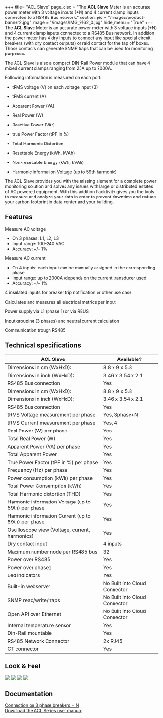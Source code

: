 +++
title= "ACL Slave"
page_disc = "The **ACL Slave** Meter is an accurate power meter with 3 voltage inputs (+N) and 4 current clamp inputs connected to a RS485 Bus network."
section_pic = "/images/product-banner2.jpg"
image = "/images/IMG_9162_0.jpg"
hide_menu = "True"
+++
The **ACL Slave** Meter is an accurate power meter with 3 voltage inputs (+N) and 4 current clamp inputs connected to a RS485 Bus network. In addition the power meter has 4 dry inputs to connect any input like special circuit breakers (with dry contact outputs) or raid contact for the tap off boxes. Those contacts can generate SNMP traps that can be used for monitoring purposes.

The ACL Slave is also a compact DIN-Rail Power module that can have 4 mixed current clamps ranging from 25A up to 2000A.

Following information is measured on each port:

- tRMS voltage (V) on each voltage input (3)

- tRMS current (A)

- Apparent Power (VA)

- Real Power (W)

- Reactive Power (VAr)

- true Power Factor (tPF in %)

- Total Harmonic Distortion

- Resettable Energy (kWh, kVAh)

- Non-resettable Energy (kWh, kVAh)

- Harmonic information Voltage (up to 59th harmonic)



The ACL Slave provides you with the missing element for a complete power monitoring solution and solves any issues with large or distributed estates of AC powered equipment. With this addition Racktivity gives you the tools to measure and analyze your data in order to prevent downtime and reduce your carbon footprint in data center and your building.


Features
--------

Measure AC voltage

-   On 3 phases: L1, L2, L3
-   Input range: 100-240 VAC
-   Accuracy: +/- 1%

Measure AC current

-   On 4 inputs: each input can be manually assigned to the corresponding phase
-   Input range: up to 2000A (depends on the current transducer used)
-   Accuracy: +/- 1%

4 insulated inputs for breaker trip notification or other use case

Calculates and measures all electrical metrics per input

Power supply via L1 (phase 1) or via RBUS

Input grouping (3 phases) and neutral current calculation

Communication trough RS485

Technical specifications
------------------------
|   ACL Slave                                           |  Available?            
| -------------                                         |-------------
|Dimensions in cm (WxHxD):                              |8.8 x 9 x 5.8
|Dimensions in inch (WxHxD):                            |3.46 x 3.54 x 2.1    
|RS485 Bus connection                                   |Yes     
|Dimensions in cm (WxHxD):	                            |8.8 x 9 x 5.8
|Dimensions in inch (WxHxD):	                        |3.46 x 3.54 x 2.1
|RS485 Bus connection	                                |Yes
|tRMS Voltage measurement per phase	                    |Yes, 3phase+N
|tRMS Current measurement per phase	                    |Yes, 4
|Real Power (W) per phase	                            |Yes
|Total Real Power (W)	                                |Yes
|Apparent Power (VA) per phase	                        |Yes
|Total Apparent Power	                                |Yes
|True Power Factor (tPF in %) per phase	                |Yes
|Frequency (Hz) per phase	                            |Yes
|Power consumption (kWh) per phase	                    |Yes
|Total Power Consumption (kWh)	                        |Yes
|Total Harmonic distortion (THD)	                    |Yes
|Harmonic information Voltage (up to 59th) per phase	|Yes
|Harmonic information Current (up to 59th) per phase	|Yes
|Oscilloscope view (Voltage, current, harmonics)	    |Yes
|Dry contact input	                                    |4 inputs
|Maximum number node per RS485 bus	                    |32
|Power over RS485	                                    |Yes
|Power over phase1	                                    |Yes
|Led indicators	                                        |Yes
|Built-in webserver	                                    |No Built into Cloud Connector
|SNMP read/write/traps	                                |No Built into Cloud Connector
|Open API over Ethernet	                                |No Built into Cloud Connector
|Internal temperature sensor	                        |Yes
|Din-Rail mountable	                                    |Yes
|RS485 Network Connector	                            |2x RJ45
|CT connector	                                        |Yes



Look & Feel
-----------

<a href="/images/IMG_9162_0.jpg" class="fancybox link">![](/images/IMG_9162_0.jpg)</a>
<a href="/images/IMG_9154-Edit.jpg" class="fancybox link">![](/images/IMG_9154-Edit.jpg)</a>
<a href="/images/IMG_9160.jpg" class="fancybox link">![](/images/IMG_9160.jpg)</a>
<a href="/images/4.jpg" class="fancybox link">![](/images/4.jpg)</a>


Documentation
-------------

[Connection on 3 phase breakers + N](/images/Tap%20off%20box_slave_3ph.jpg "Tap off box_slave_3ph.jpg")  
[Download the ACL Series user manual](/pdf/racktivity_acl_series_user_manual.pdf "racktivity_acl_series_user_manual.pdf")
